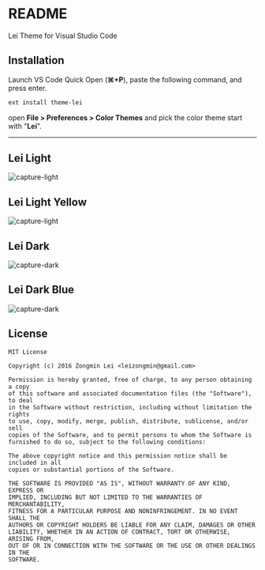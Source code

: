 # README

Lei Theme for Visual Studio Code

## Installation

Launch VS Code Quick Open (**⌘+P**), paste the following command, and press enter.

```bash
ext install theme-lei
```

open **File > Preferences > Color Themes** and pick the color theme start with "**Lei**".

-----

## Lei Light

![capture-light](https://github.com/leizongmin/lei-theme-vscode/raw/master/screen/lei-light.png)

## Lei Light Yellow

![capture-light](https://github.com/leizongmin/lei-theme-vscode/raw/master/screen/lei-light-yellow.png)

## Lei Dark

![capture-dark](https://github.com/leizongmin/lei-theme-vscode/raw/master/screen/lei-dark.png)

## Lei Dark Blue

![capture-dark](https://github.com/leizongmin/lei-theme-vscode/raw/master/screen/lei-dark-blue.png)

## License

```
MIT License

Copyright (c) 2016 Zongmin Lei <leizongmin@gmail.com>

Permission is hereby granted, free of charge, to any person obtaining a copy
of this software and associated documentation files (the "Software"), to deal
in the Software without restriction, including without limitation the rights
to use, copy, modify, merge, publish, distribute, sublicense, and/or sell
copies of the Software, and to permit persons to whom the Software is
furnished to do so, subject to the following conditions:

The above copyright notice and this permission notice shall be included in all
copies or substantial portions of the Software.

THE SOFTWARE IS PROVIDED "AS IS", WITHOUT WARRANTY OF ANY KIND, EXPRESS OR
IMPLIED, INCLUDING BUT NOT LIMITED TO THE WARRANTIES OF MERCHANTABILITY,
FITNESS FOR A PARTICULAR PURPOSE AND NONINFRINGEMENT. IN NO EVENT SHALL THE
AUTHORS OR COPYRIGHT HOLDERS BE LIABLE FOR ANY CLAIM, DAMAGES OR OTHER
LIABILITY, WHETHER IN AN ACTION OF CONTRACT, TORT OR OTHERWISE, ARISING FROM,
OUT OF OR IN CONNECTION WITH THE SOFTWARE OR THE USE OR OTHER DEALINGS IN THE
SOFTWARE.
```
